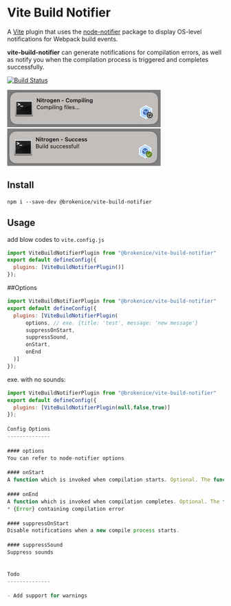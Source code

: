 # Vite Build Notifier

A [Vite](https://vitejs.dev/) plugin that uses the [node-notifier](https://github.com/mikaelbr/node-notifier) package to display OS-level notifications for Webpack build events.

**vite-build-notifier** can generate notifications for compilation errors, as well as notify you when the compilation process is triggered and completes successfully.

[![Build Status](https://travis-ci.com/RoccoC/webpack-build-notifier.svg?branch=master)](https://travis-ci.com/RoccoC/webpack-build-notifier)

![compiling.png](src/images/compiling.png)
![compiling.png](src/images/success.png)

## Install

```shell
npm i --save-dev @brokenice/vite-build-notifier
```

## Usage
add blow codes to `vite.config.js`

```js
import ViteBuildNotifierPlugin from "@brokenice/vite-build-notifier"
export default defineConfig({
  plugins: [ViteBuildNotifierPlugin()]
});
```

##Options

```js
import ViteBuildNotifierPlugin from "@brokenice/vite-build-notifier"
export default defineConfig({
  plugins: [ViteBuildNotifierPlugin(
      options, // exe. {title: 'test', message: 'new message'}
      suppressOnStart,
      suppressSound,
      onStart,
      onEnd
  )]
});
```

exe. with no sounds:

```js
import ViteBuildNotifierPlugin from "@brokenice/vite-build-notifier"
export default defineConfig({
  plugins: [ViteBuildNotifierPlugin(null,false,true)]
});

Config Options
--------------

#### options
You can refer to node-notifier options 

#### onStart
A function which is invoked when compilation starts. Optional. The function has no paramters.

#### onEnd
A function which is invoked when compilation completes. Optional. The function is passed one parameter:
* {Error} containing compilation error

#### suppressOnStart
Disable notifications when a new compile process starts.

#### suppressSound
Suppress sounds


Todo
--------------

- Add support for warnings 
